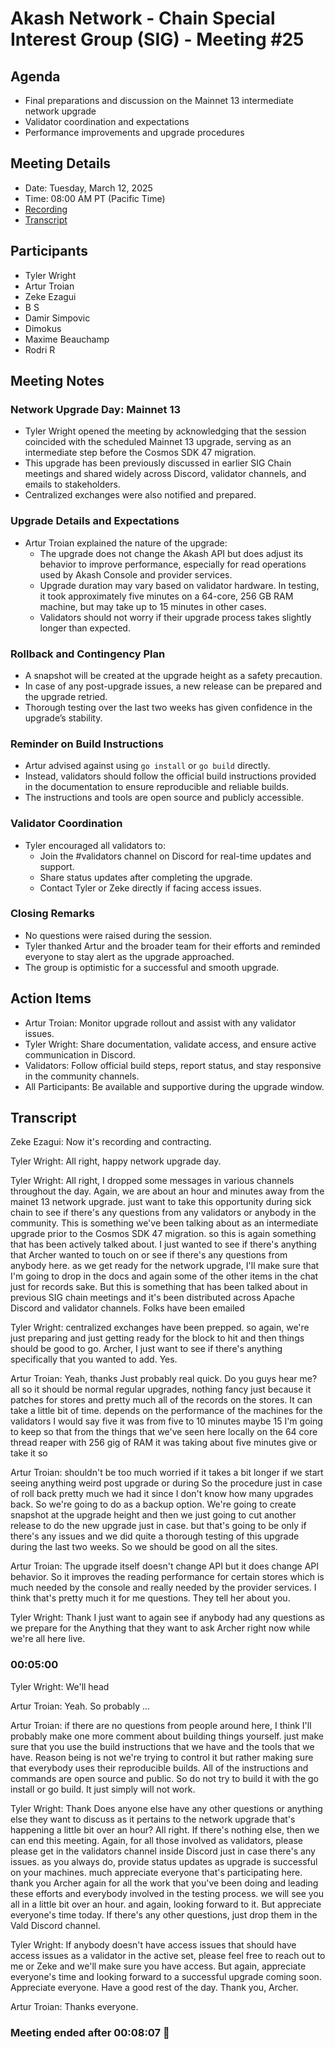 # Akash Network - Chain Special Interest Group (SIG) - Meeting #25

## Agenda
- Final preparations and discussion on the Mainnet 13 intermediate network upgrade  
- Validator coordination and expectations  
- Performance improvements and upgrade procedures  

## Meeting Details
- Date: Tuesday,  March 12, 2025  
- Time: 08:00 AM PT (Pacific Time)
- [Recording](https://ovlqvza3gpgkn5uo2g7suk4p2j2osvf6xw3nuhxq4juuss77k7ga.arweave.net/dVcK5BszzKb2jtG_KiuP0nTpVL69ttoe8OJpSUv_V8w)
- [Transcript](#transcript)

## Participants  
- Tyler Wright  
- Artur Troian  
- Zeke Ezagui  
- B S  
- Damir Simpovic  
- Dimokus  
- Maxime Beauchamp  
- Rodri R 

## Meeting Notes

### Network Upgrade Day: Mainnet 13  
- Tyler Wright opened the meeting by acknowledging that the session coincided with the scheduled Mainnet 13 upgrade, serving as an intermediate step before the Cosmos SDK 47 migration.  
- This upgrade has been previously discussed in earlier SIG Chain meetings and shared widely across Discord, validator channels, and emails to stakeholders.  
- Centralized exchanges were also notified and prepared.  

### Upgrade Details and Expectations  
- Artur Troian explained the nature of the upgrade:  
  - The upgrade does not change the Akash API but does adjust its behavior to improve performance, especially for read operations used by Akash Console and provider services.  
  - Upgrade duration may vary based on validator hardware. In testing, it took approximately five minutes on a 64-core, 256 GB RAM machine, but may take up to 15 minutes in other cases.  
  - Validators should not worry if their upgrade process takes slightly longer than expected.  

### Rollback and Contingency Plan  
- A snapshot will be created at the upgrade height as a safety precaution.  
- In case of any post-upgrade issues, a new release can be prepared and the upgrade retried.  
- Thorough testing over the last two weeks has given confidence in the upgrade’s stability.  

### Reminder on Build Instructions  
- Artur advised against using `go install` or `go build` directly.  
- Instead, validators should follow the official build instructions provided in the documentation to ensure reproducible and reliable builds.  
- The instructions and tools are open source and publicly accessible.  

### Validator Coordination  
- Tyler encouraged all validators to:  
  - Join the #validators channel on Discord for real-time updates and support.  
  - Share status updates after completing the upgrade.  
  - Contact Tyler or Zeke directly if facing access issues.  

### Closing Remarks  
- No questions were raised during the session.  
- Tyler thanked Artur and the broader team for their efforts and reminded everyone to stay alert as the upgrade approached.  
- The group is optimistic for a successful and smooth upgrade.  

## Action Items  
- Artur Troian: Monitor upgrade rollout and assist with any validator issues.  
- Tyler Wright: Share documentation, validate access, and ensure active communication in Discord.  
- Validators: Follow official build steps, report status, and stay responsive in the community channels.  
- All Participants: Be available and supportive during the upgrade window.  

## **Transcript**

Zeke Ezagui: Now it's recording and contracting.

Tyler Wright: All right, happy network upgrade day.

Tyler Wright: All right, I dropped some messages in various channels throughout the day. Again, we are about an hour and minutes away from the mainet 13 network upgrade. just want to take this opportunity during sick chain to see if there's any questions from any validators or anybody in the community. This is something we've been talking about as an intermediate upgrade prior to the Cosmos SDK 47 migration. so this is again something that has been actively talked about. I just wanted to see if there's anything that Archer wanted to touch on or see if there's any questions from anybody here. as we get ready for the network upgrade, I'll make sure that I'm going to drop in the docs and again some of the other items in the chat just for records sake. But this is something that has been talked about in previous SIG chain meetings and it's been distributed across Apache Discord and validator channels. Folks have been emailed

Tyler Wright: centralized exchanges have been prepped. so again, we're just preparing and just getting ready for the block to hit and then things should be good to go. Archer, I just want to see if there's anything specifically that you wanted to add.  Yes.

Artur Troian: Yeah, thanks Just probably real quick. Do you guys hear me? all so it should be normal regular upgrades, nothing fancy just because it patches for stores and pretty much all of the records on the stores. It can take a little bit of time. depends on the performance of the machines for the validators I would say five it was from five to 10 minutes maybe 15 I'm going to keep so that from the things that we've seen here locally on the 64 core thread reaper with 256 gig of RAM it was taking about five minutes give or take it so

Artur Troian: shouldn't be too much worried if it takes a bit longer if we start seeing anything weird post upgrade or during So the procedure just in case of roll back pretty much we had it since I don't know how many upgrades back.  So we're going to do as a backup option. We're going to create snapshot at the upgrade height and then we just going to cut another release to do the new upgrade just in case. but that's going to be only if there's any issues and we did quite a thorough testing of this upgrade during the last two weeks. So we should be good on all the sites.

Artur Troian: The upgrade itself doesn't change API but it does change API behavior. So it improves the reading performance for certain stores which is much needed by the console and really needed by the provider services. I think that's pretty much it for me questions.  They tell her about you.

Tyler Wright: Thank I just want to again see if anybody had any questions as we prepare for the Anything that they want to ask Archer right now while we're all here live.


### 00:05:00

Tyler Wright: We'll head

Artur Troian: Yeah. So probably …

Artur Troian: if there are no questions from people around here, I think I'll probably make one more comment about building things yourself. just make sure that you use the build instructions that we have and the tools that we have.  Reason being is not we're trying to control it but rather making sure that everybody uses their reproducible builds. All of the instructions and commands are open source and public. So do not try to build it with the go install or go build. It just simply will not work.

Tyler Wright: Thank Does anyone else have any other questions or anything else they want to discuss as it pertains to the network upgrade that's happening a little bit over an hour? All right. If there's nothing else, then we can end this meeting. Again, for all those involved as validators, please please get in the validators channel inside Discord just in case there's any issues. as you always do, provide status updates as upgrade is successful on your machines. much appreciate everyone that's participating here. thank you Archer again for all the work that you've been doing and leading these efforts and everybody involved in the testing process. we will see you all in a little bit over an hour. and again, looking forward to it. But appreciate everyone's time today. If there's any other questions, just drop them in the Vald Discord channel.

Tyler Wright: If anybody doesn't have access issues that should have access issues as a validator in the active set, please feel free to reach out to me or Zeke and we'll make sure you have access. But again, appreciate everyone's time and looking forward to a successful upgrade coming soon. Appreciate everyone. Have a good rest of the day. Thank you, Archer.

Artur Troian: Thanks everyone.


### Meeting ended after 00:08:07 👋


